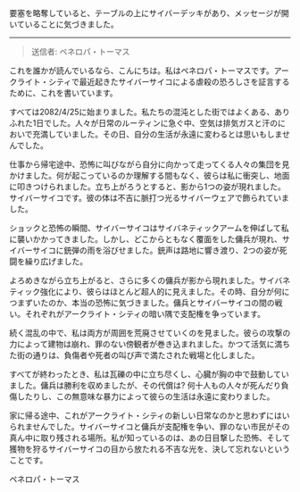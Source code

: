 要塞を略奪していると、テーブルの上にサイバーデッキがあり、メッセージが開いていることに気づきました。

---

> 送信者: ペネロパ・トーマス

これを誰かが読んでいるなら、こんにちは。私はペネロパ・トーマスです。アークライト・シティで最近起きたサイバーサイコによる虐殺の恐ろしさを証言するために、これを書いています。

すべては2082/4/25に始まりました。私たちの混沌とした街ではよくある、ありふれた1日でした。人々が日常のルーティンに急ぐ中、空気は排気ガスと汗のにおいで充満していました。その日、自分の生活が永遠に変わるとは思いもしませんでした。

仕事から帰宅途中、恐怖に叫びながら自分に向かって走ってくる人々の集団を見かけました。何が起こっているのか理解する間もなく、彼らは私に衝突し、地面に叩きつけられました。立ち上がろうとすると、影から1つの姿が現れました。サイバーサイコです。彼の体は不吉に脈打つ光るサイバーウェアで飾られていました。

ショックと恐怖の瞬間、サイバーサイコはサイバネティックアームを伸ばして私に襲いかかってきました。しかし、どこからともなく覆面をした傭兵が現れ、サイバーサイコに銃弾の雨を浴びせました。銃声は路地に響き渡り、2つの姿が死闘を繰り広げました。

よろめきながら立ち上がると、さらに多くの傭兵が影から現れました。サイバネティック強化により、彼らはほとんど超人的に見えました。その時、自分が何につまずいたのか、本当の恐怖に気づきました。傭兵とサイバーサイコの間の戦い。それぞれがアークライト・シティの暗い隅で支配権を争っています。

続く混乱の中で、私は両方が周囲を荒廃させていくのを見ました。彼らの攻撃の力によって建物は崩れ、罪のない傍観者が巻き込まれました。かつて活気に満ちた街の通りは、負傷者や死者の叫び声で満たされた戦場と化しました。

すべてが終わったとき、私は瓦礫の中に立ち尽くし、心臓が胸の中で鼓動していました。傭兵は勝利を収めましたが、その代償は? 何十人もの人々が死んだり負傷したりし、この無意味な暴力によって彼らの生活は永遠に変わりました。

家に帰る途中、これがアークライト・シティの新しい日常なのかと思わずにはいられませんでした。サイバーサイコと傭兵が支配権を争い、罪のない市民がその真ん中に取り残される場所。私が知っているのは、あの日目撃した恐怖、そして獲物を狩るサイバーサイコの目から放たれる不吉な光を、決して忘れないということです。

ペネロパ・トーマス
